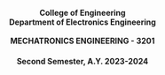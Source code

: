 <p align="center"><strong>
  College of Engineering <br> 
  Department of Electronics Engineering <br> <br> 
  MECHATRONICS ENGINEERING - 3201
  <p style="text-align:center; font-family: Arial, sans-serif; font-size: 20px;">
</p>

<p align="center">Second Semester, A.Y. 2023-2024
  <p style="text-align:center; font-family: Arial, sans-serif; font-size: 40px;">
